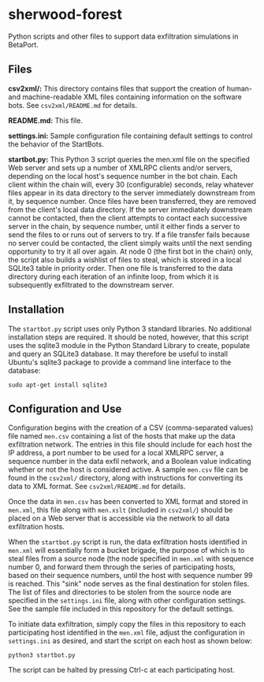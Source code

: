 # sherwood-forest

Python scripts and other files to support data exfiltration simulations in BetaPort.

## Files

**csv2xml/:** This directory contains files that support the creation of human- and machine-readable XML files containing information on the software bots. See ```csv2xml/README.md``` for details.

**README.md:** This file.

**settings.ini:** Sample configuration file containing default settings to control the behavior of the StartBots.

**startbot.py:** This Python 3 script queries the men.xml file on the specified Web server and sets up a number of XMLRPC clients and/or servers, depending on the local host's sequence number in the bot chain. Each client within the chain will, every 30 (configurable) seconds, relay whatever files appear in its data directory to the server immediately downstream from it, by sequence number. Once files have been transferred, they are removed from the client's local data directory. If the server immediately downstream cannot be contacted, then the client attempts to contact each successive server in the chain, by sequence number, until it either finds a server to send the files to or runs out of servers to try. If a file transfer fails because no server could be contacted, the client simply waits until the next sending opportunity to try it all over again. At node 0 (the first bot in the chain) only, the script also builds a wishlist of files to steal, which is stored in a local SQLite3 table in priority order. Then one file is transferred to the data directory during each iteration of an infinite loop, from which it is subsequently exfiltrated to the downstream server.

## Installation
The ```startbot.py``` script uses only Python 3 standard libraries. No additional installation steps are required. It should be noted, however, that this script uses the sqlite3 module in the Python Standard Library to create, populate and query an SQLite3 database. It may therefore be useful to install Ubuntu's sqlite3 package to provide a command line interface to the database:
```
sudo apt-get install sqlite3
```

## Configuration and Use
Configuration begins with the creation of a CSV (comma-separated values) file named ```men.csv``` containing a list of the hosts that make up the data exfiltration network. The entries in this file should include for each host the IP address, a port number to be used for a local XMLRPC server, a sequence number in the data exfil network, and a Boolean value indicating whether or not the host is considered active. A sample ```men.csv``` file can be found in the ```csv2xml/``` directory, along with instructions for converting its data to XML format. See ```csv2xml/README.md``` for details.

Once the data in ```men.csv``` has been converted to XML format and stored in ```men.xml```, this file along with ```men.xslt``` (included in ```csv2xml/```) should be placed on a Web server that is accessible via the network to all data exfiltration hosts.

When the ```startbot.py``` script is run, the data exfiltration hosts identified in ```men.xml``` will essentially form a bucket brigade, the purpose of which is to steal files from a source node (the node specified in ```men.xml``` with sequence number 0, and forward them through the series of participating hosts, based on their sequence numbers, until the host with sequence number 99 is reached. This "sink" node serves as the final destination for stolen files. The list of files and directories to be stolen from the source node are specified in the ```settings.ini``` file, along with other configuration settings. See the sample file included in this repository for the default settings.

To initiate data exfiltration, simply copy the files in this repository to each participating host identified in the ```men.xml``` file, adjust the configuration in ```settings.ini``` as desired, and start the script on each host as shown below:
```
python3 startbot.py
```
The script can be halted by pressing Ctrl-c at each participating host.
